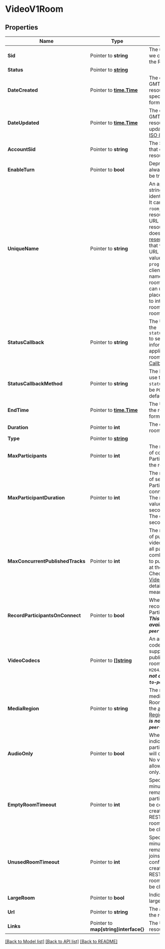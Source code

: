 # VideoV1Room

## Properties

Name | Type | Description | Notes
------------ | ------------- | ------------- | -------------
**Sid** | Pointer to **string** | The unique string that we created to identify the Room resource. |
**Status** | Pointer to [**string**](RoomEnumRoomStatus.md) |  |
**DateCreated** | Pointer to [**time.Time**](time.Time.md) | The date and time in GMT when the resource was created specified in [ISO 8601](https://en.wikipedia.org/wiki/ISO_8601) format. |
**DateUpdated** | Pointer to [**time.Time**](time.Time.md) | The date and time in GMT when the resource was last updated specified in [ISO 8601](https://en.wikipedia.org/wiki/ISO_8601) format. |
**AccountSid** | Pointer to **string** | The SID of the [Account](https://www.twilio.com/docs/iam/api/account) that created the Room resource. |
**EnableTurn** | Pointer to **bool** | Deprecated, now always considered to be true. |
**UniqueName** | Pointer to **string** | An application-defined string that uniquely identifies the resource. It can be used as a `room_sid` in place of the resource's `sid` in the URL to address the resource, assuming it does not contain any [reserved characters](https://tools.ietf.org/html/rfc3986#section-2.2) that would need to be URL encoded. This value is unique for `in-progress` rooms. SDK clients can use this name to connect to the room. REST API clients can use this name in place of the Room SID to interact with the room as long as the room is `in-progress`. |
**StatusCallback** | Pointer to **string** | The URL we call using the `status_callback_method` to send status information to your application on every room event. See [Status Callbacks](https://www.twilio.com/docs/video/api/status-callbacks) for more info. |
**StatusCallbackMethod** | Pointer to **string** | The HTTP method we use to call `status_callback`. Can be `POST` or `GET` and defaults to `POST`. |
**EndTime** | Pointer to [**time.Time**](time.Time.md) | The UTC end time of the room in [ISO 8601](https://en.wikipedia.org/wiki/ISO_8601#UTC) format. |
**Duration** | Pointer to **int** | The duration of the room in seconds. |
**Type** | Pointer to [**string**](RoomEnumRoomType.md) |  |
**MaxParticipants** | Pointer to **int** | The maximum number of concurrent Participants allowed in the room.  |
**MaxParticipantDuration** | Pointer to **int** | The maximum number of seconds a Participant can be connected to the room. The maximum possible value is 86400 seconds (24 hours). The default is 14400 seconds (4 hours). |
**MaxConcurrentPublishedTracks** | Pointer to **int** | The maximum number of published audio, video, and data tracks all participants combined are allowed to publish in the room at the same time. Check [Programmable Video Limits](https://www.twilio.com/docs/video/programmable-video-limits) for more details. If it is set to 0 it means unconstrained. |
**RecordParticipantsOnConnect** | Pointer to **bool** | Whether to start recording when Participants connect. ***This feature is not available in `peer-to-peer` rooms.*** |
**VideoCodecs** | Pointer to [**[]string**](RoomEnumVideoCodec.md) | An array of the video codecs that are supported when publishing a track in the room.  Can be: `VP8` and `H264`.  ***This feature is not available in `peer-to-peer` rooms*** |
**MediaRegion** | Pointer to **string** | The region for the media server in Group Rooms.  Can be: one of the [available Media Regions](https://www.twilio.com/docs/video/ip-address-whitelisting#media-servers). ***This feature is not available in `peer-to-peer` rooms.*** |
**AudioOnly** | Pointer to **bool** | When set to true, indicates that the participants in the room will only publish audio. No video tracks will be allowed. Group rooms only. |
**EmptyRoomTimeout** | Pointer to **int** | Specifies how long (in minutes) a room will remain active after last participant leaves. Can be configured when creating a room via REST API. For Ad-Hoc rooms this value cannot be changed. |
**UnusedRoomTimeout** | Pointer to **int** | Specifies how long (in minutes) a room will remain active if no one joins. Can be configured when creating a room via REST API. For Ad-Hoc rooms this value cannot be changed. |
**LargeRoom** | Pointer to **bool** | Indicates if this is a large room. |
**Url** | Pointer to **string** | The absolute URL of the resource. |
**Links** | Pointer to **map[string]interface{}** | The URLs of related resources. |

[[Back to Model list]](../README.md#documentation-for-models) [[Back to API list]](../README.md#documentation-for-api-endpoints) [[Back to README]](../README.md)



